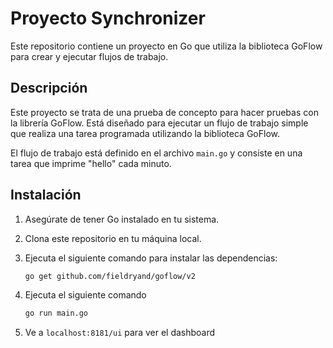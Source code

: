 # Proyecto Synchronizer

Este repositorio contiene un proyecto en Go que utiliza la biblioteca GoFlow para crear y ejecutar flujos de trabajo.

## Descripción

Este proyecto se trata de una prueba de concepto para hacer pruebas con la librería GoFlow. Está diseñado para ejecutar un flujo de trabajo simple que realiza una tarea programada utilizando la biblioteca GoFlow.

El flujo de trabajo está definido en el archivo `main.go` y consiste en una tarea que imprime "hello" cada minuto.

## Instalación

1. Asegúrate de tener Go instalado en tu sistema.
2. Clona este repositorio en tu máquina local.
3. Ejecuta el siguiente comando para instalar las dependencias:

   ```bash
   go get github.com/fieldryand/goflow/v2
   ```

4. Ejecuta el siguiente comando
   ```bash
   go run main.go
   ```
5. Ve a `localhost:8181/ui` para ver el dashboard
